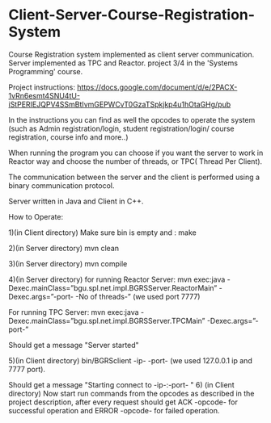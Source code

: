 # Client-Server-Course-Registration-System
Course Registration system implemented as client server communication. Server implemented as TPC and Reactor. project 3/4 in the 'Systems Programming' course.

Project instructions:
https://docs.google.com/document/d/e/2PACX-1vRn6esmt4SNU4tU-iStPERIEJQPV4SSmBtIvmGEPWCvT0GzaTSpkjkp4u1hOtaGHg/pub

In the instructions you can find as well the opcodes to operate the system (such as Admin registration/login, student registration/login/ course registration, course info and more..)

When running the program you can choose if you want the server to work in Reactor way and choose the number of threads, or TPC( Thread Per Client).

The communication between the server and the client is performed using a binary communication protocol.

Server written in Java and Client in C++.

How to Operate:

1)(in Client directory) Make sure bin is empty and : make

2)(in Server directory) mvn clean

3)(in Server directory) mvn compile

4)(in Server directory) for running Reactor Server: mvn exec:java -Dexec.mainClass=”bgu.spl.net.impl.BGRSServer.ReactorMain” -Dexec.args=”-port- -No of threads-” (we used port 7777)

For running TPC Server: mvn exec:java -Dexec.mainClass=”bgu.spl.net.impl.BGRSServer.TPCMain” -Dexec.args=”-port-”

Should get a message "Server started"

5)(in Client directory) bin/BGRSclient -ip- -port- (we used 127.0.0.1 ip and 7777 port).

Should get a message "Starting connect to -ip-:-port- "
6) (in Client directory) Now start run commands from the opcodes as described in the project description, after every request should get ACK -opcode- for successful operation and ERROR -opcode- for failed operation.
